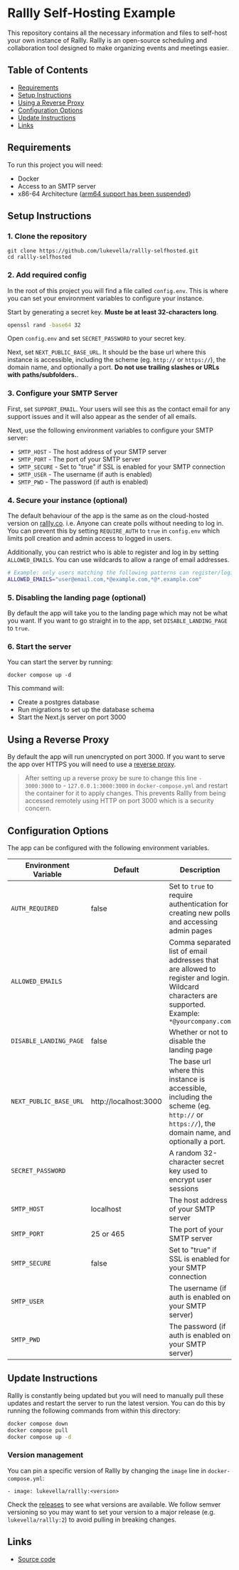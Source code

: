# Rallly Self-Hosting Example

This repository contains all the necessary information and files to self-host your own instance of Rallly. Rallly is an open-source scheduling and collaboration tool designed to make organizing events and meetings easier.

## Table of Contents

- [Requirements](#requirements)
- [Setup Instructions](#setup-instructions)
- [Using a Reverse Proxy](#using-a-reverse-proxy)
- [Configuration Options](#configuration-options)
- [Update Instructions](#update-instructions)
- [Links](#links)

## Requirements

To run this project you will need:

- Docker
- Access to an SMTP server
- x86-64 Architecture ([arm64 support has been suspended](https://github.com/lukevella/rallly/discussions/568))

## Setup Instructions

### 1. Clone the repository

```
git clone https://github.com/lukevella/rallly-selfhosted.git
cd rallly-selfhosted
```

### 2. Add required config

In the root of this project you will find a file called `config.env`. This is where you can set your environment variables to configure your instance.

Start by generating a secret key. **Muste be at least 32-characters long**.

```sh
openssl rand -base64 32
```

Open `config.env` and set `SECRET_PASSWORD` to your secret key.

Next, set `NEXT_PUBLIC_BASE_URL`. It should be the base url where this instance is accessible, including the scheme (eg. `http://` or `https://`), the domain name, and optionally a port. **Do not use trailing slashes or URLs with paths/subfolders.**.

### 3. Configure your SMTP Server

First, set `SUPPORT_EMAIL`. Your users will see this as the contact email for any support issues and it will also appear as the sender of all emails.

Next, use the following environment variables to configure your SMTP server:

- `SMTP_HOST` - The host address of your SMTP server
- `SMTP_PORT` - The port of your SMTP server
- `SMTP_SECURE` - Set to "true" if SSL is enabled for your SMTP connection
- `SMTP_USER` - The username (if auth is enabled)
- `SMTP_PWD` - The password (if auth is enabled)

### 4. Secure your instance (optional)

The default behaviour of the app is the same as on the cloud-hosted version on [rallly.co](https://rallly.co). i.e. Anyone can create polls without needing to log in. You can prevent this by setting `REQUIRE_AUTH` to `true` in `config.env` which limits poll creation and admin access to logged in users.

Additionally, you can restrict who is able to register and log in by setting `ALLOWED_EMAILS`. You can use wildcards to allow a range of email addresses.

```sh
# Example: only users matching the following patterns can register/login
ALLOWED_EMAILS="user@email.com,*@example.com,*@*.example.com"
```

### 5. Disabling the landing page (optional)

By default the app will take you to the landing page which may not be what you want. If you want to go straight in to the app, set `DISABLE_LANDING_PAGE` to `true`.

### 6. Start the server

You can start the server by running:

```
docker compose up -d
```

This command will:

- Create a postgres database
- Run migrations to set up the database schema
- Start the Next.js server on port 3000

## Using a Reverse Proxy

By default the app will run unencrypted on port 3000. If you want to serve the app over HTTPS you will need to use a [reverse proxy](/reverse-proxy/README.md).

> After setting up a reverse proxy be sure to change this line `- 3000:3000` to - `127.0.0.1:3000:3000` in `docker-compose.yml` and restart the container for it to apply changes. This prevents Rallly from being accessed remotely using HTTP on port 3000 which is a security concern.

## Configuration Options

The app can be configured with the following environment variables.

| Environment Variable    | Default                | Description                                                                                                                                     |
| ----------------------- | ---------------------- | ----------------------------------------------------------------------------------------------------------------------------------------------- |
| `AUTH_REQUIRED`         | false                | Set to `true` to require authentication for creating new polls and accessing admin pages                                                        |
| `ALLOWED_EMAILS`        |                    | Comma separated list of email addresses that are allowed to register and login. Wildcard characters are supported. Example: `*@yourcompany.com` |
| `DISABLE_LANDING_PAGE` | false                | Whether or not to disable the landing page                                                                                                      |
| `NEXT_PUBLIC_BASE_URL`  | http://localhost:3000 | The base url where this instance is accessible, including the scheme (eg. `http://` or `https://`), the domain name, and optionally a port.     |
| `SECRET_PASSWORD`       |                   | A random 32-character secret key used to encrypt user sessions                                                                                  |
| `SMTP_HOST`             | localhost            | The host address of your SMTP server                                                                                                            |
| `SMTP_PORT`             | 25 or 465              | The port of your SMTP server                                                                                                                    |
| `SMTP_SECURE`           | false                  | Set to "true" if SSL is enabled for your SMTP connection                                                                                        |
| `SMTP_USER`             |                    | The username (if auth is enabled on your SMTP server)                                                                                           |
| `SMTP_PWD`              |                    | The password (if auth is enabled on your SMTP server)                                                                                           |

## Update Instructions

Rallly is constantly being updated but you will need to manually pull these updates and restart the server to run the latest version. You can do this by running the following commands from within this directory:

```sh
docker compose down
docker compose pull
docker compose up -d
```

### Version management

You can pin a specific version of Rallly by changing the `image` line in `docker-compose.yml`:

```
- image: lukevella/rallly:<version>
```

Check the [releases](https://github.com/lukevella/rallly/releases) to see what versions are available.
We follow semver versioning so you may want to set your version to a major release (e.g. `lukevella/rallly:2`) to avoid pulling in breaking changes.

## Links

- [Source code](https://github.com/lukevella/rallly)
